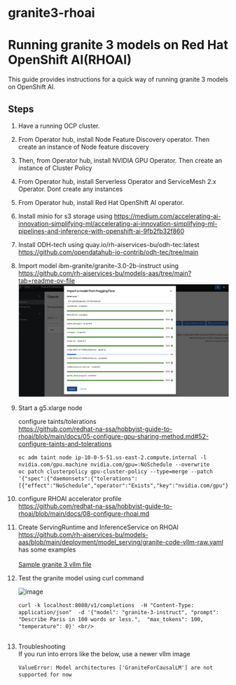 # granite3-rhoai
# Running granite 3 models on Red Hat OpenShift AI(RHOAI)

This guide provides instructions for a quick way of running granite 3 models on OpenShift AI.<br/>

##  Steps

1. Have a running OCP cluster.

2. From Operator hub, install Node Feature Discovery operator. Then create an instance of Node feature discovery<br/>
3. Then, from Operator hub, install NVIDIA GPU Operator. Then create an instance of Cluster Policy<br/>
4. From Operator hub, install Serverless Operator and ServiceMesh 2.x Operator. Dont create any instances<br/>
5. From Operator hub, install Red Hat OpenShift AI operator.<br/>
6. Install minio for s3 storage using https://medium.com/accelerating-ai-innovation-simplifying-ml/accelerating-ai-innovation-simplifying-ml-pipelines-and-inference-with-openshift-ai-9fb2fb32f860 <br/>
7. Install ODH-tech using quay.io/rh-aiservices-bu/odh-tec:latest  <br/>
    https://github.com/opendatahub-io-contrib/odh-tec/tree/main  <br/>
8. Import  model ibm-granite/granite-3.0-2b-instruct using  https://github.com/rh-aiservices-bu/models-aas/tree/main?tab=readme-ov-file    <br/>
   <img width="987" alt="image" src="images/upload-model.png">
9. Start a g5.xlarge node <br/>

   configure taints/tolerations <br/>
   https://github.com/redhat-na-ssa/hobbyist-guide-to-rhoai/blob/main/docs/05-configure-gpu-sharing-method.md#52-configure-taints-and-tolerations <br/>

   ```
   oc adm taint node ip-10-0-5-51.us-east-2.compute.internal -l nvidia.com/gpu.machine nvidia.com/gpu=:NoSchedule --overwrite
   oc patch clusterpolicy gpu-cluster-policy --type=merge --patch '{"spec":{"daemonsets":{"tolerations":[{"effect":"NoSchedule","operator":"Exists","key":"nvidia.com/gpu"}]}}}'

10. configure RHOAI accelerator profile <br/>
    https://github.com/redhat-na-ssa/hobbyist-guide-to-rhoai/blob/main/docs/08-configure-rhoai.md <br/>

11. Create ServingRuntime and InferenceService on RHOAI
    https://github.com/rh-aiservices-bu/models-aas/blob/main/deployment/model_serving/granite-code-vllm-raw.yaml has some examples <br/>
    <br/> [Sample granite 3 vllm file ](sample-granite3-vllm.yml)

13. Test the granite model using curl command

    <img width="987" alt="image" src="images/granite3-rhoai.png">

    ```
    curl -k localhost:8080/v1/completions  -H "Content-Type: application/json"  -d '{"model": "granite-3-instruct", "prompt": "Describe Paris in 100 words or less.",  "max_tokens": 100,  "temperature": 0}' <br/>

    
14. Troubleshooting <br/>
    If you run into errors like the below, use a newer vllm image
    ```
    ValueError: Model architectures ['GraniteForCausalLM'] are not supported for now
    
